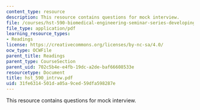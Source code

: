 ```yaml
---
content_type: resource
description: This resource contains questions for mock interview.
file: /courses/hst-590-biomedical-engineering-seminar-series-developing-professional-skills-fall-2006/31fe6314501da05a9ced59dfa598287e_hst_590_intrvw.pdf
file_type: application/pdf
learning_resource_types:
- Readings
license: https://creativecommons.org/licenses/by-nc-sa/4.0/
ocw_type: OCWFile
parent_title: Readings
parent_type: CourseSection
parent_uid: 702c5b4e-e4fb-19dc-a2de-baf66608533e
resourcetype: Document
title: hst_590_intrvw.pdf
uid: 31fe6314-501d-a05a-9ced-59dfa598287e
---
```

This resource contains questions for mock interview.